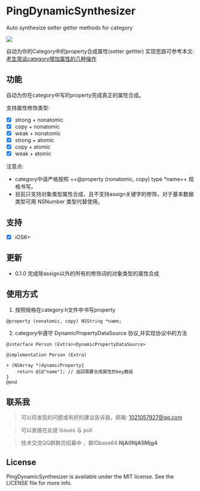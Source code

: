 # PingDynamicSynthesizer
Auto synthesize setter getter methods for category

![](https://img.shields.io/badge/language-objc-orange.svg)

自动为你的Category中的property合成属性(setter gettter)
实现思路可参考本文:[老生常谈category增加属性的几种操作](https://www.junghsu.top)

## 功能
自动为你在category中写的property完成真正的属性合成。

支持属性修饰类型:
- [x]  strong + nonatomic
- [x]  copy + nonatomic
- [x]  weak + nonatomic
- [x]  strong + atomic
- [x]  copy + atomic
- [x]  weak + atomic

注意点: 
* category中请严格按照 ++@property (nonatomic, copy) type *name++ 规格书写。
* 目前只支持对象类型属性合成，且不支持assign关键字的修饰，对于基本数据类型可用 NSNumber 类型代替使用。

## 支持
- [x] iOS6+

## 更新
* 0.1.0 
完成除assign以外的所有的修饰词的对象类型的属性合成

## 使用方式
1. 按照规格在category.h文件中书写property

```
@property (nonatomic, copy) NSString *name;

```
2. category中遵守 DynamicPropertyDataSource 协议,并实现协议中的方法
```
@interface Person (Extra)<DynamicPropertyDataSource>

@implementation Person (Extra)

+ (NSArray *)dynamicProperty{
    return @[@"name"]; // 返回需要合成属性的key数组
}
@end
```
## 联系我

> 可以将发现的问题或有好的建议告诉我，邮箱: 1021057927@qq.com

> 可以直接在此提 Issues 与 pull

> 技术交流QQ群群员招募中 ，群IDbase64:**NjA0NjA5Mjg4**

## License

PingDynamicSynthesizer is available under the MIT license. See the LICENSE file for more info.
